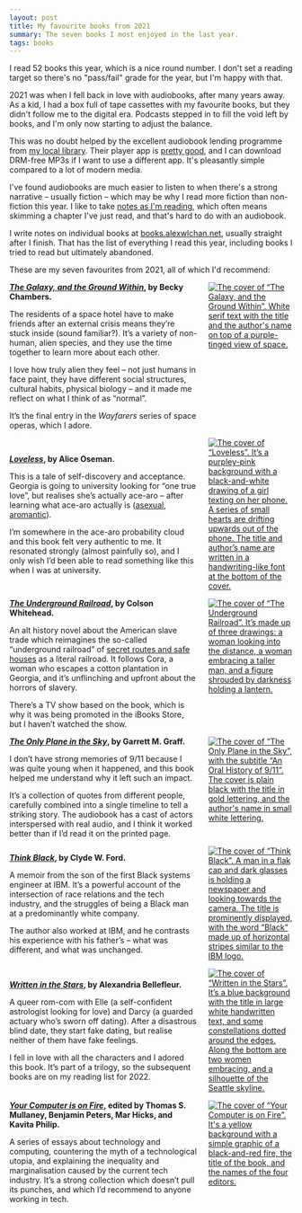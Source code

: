 ```yaml
---
layout: post
title: My favourite books from 2021
summary: The seven books I most enjoyed in the last year.
tags: books
---
```


I read 52 books this year, which is a nice round number.
I don't set a reading target so there's no "pass/fail" grade for the year, but I'm happy with that.

2021 was when I fell back in love with audiobooks, after many years away.
As a kid, I had a box full of tape cassettes with my favourite books, but they didn't follow me to the digital era.
Podcasts stepped in to fill the void left by books, and I'm only now starting to adjust the balance.

This was no doubt helped by the excellent audiobook lending programme from [my local library][herts].
Their player app is [pretty good][app], and I can download DRM-free MP3s if I want to use a different app.
It's pleasantly simple compared to a lot of modern media.

I've found audiobooks are much easier to listen to when there's a strong narrative – usually fiction – which may be why I read more fiction than non-fiction this year.
I like to take [notes as I'm reading][notes], which often means skimming a chapter I've just read, and that's hard to do with an audiobook.

I write notes on individual books at [books.alexwlchan.net][books], usually straight after I finish.
That has the list of everything I read this year, including books I tried to read but ultimately abandoned.

These are my seven favourites from 2021, all of which I'd recommend:

<style>
  .book_review {
    display: grid;
  }

  .book_review .review_text {
    grid-column: 1 / 2;
    grid-row: 1 / 1;
    margin-top:    auto;
    margin-bottom: auto;
  }

  .book_review .review_text p:first-child {
    margin-top: 0;
  }

  .book_review .review_text p:last-child {
    margin-bottom: 0;
  }

  .book_review .book_cover {
    grid-column: 2 / 2;
    grid-row: 1 / 1;
    max-width: 150px;
    margin-left: 20px;
  }

  @media screen and (max-width: 500px) {
    .book_review .review_text {
      grid-column: 1 / 1;
      grid-row: 2 / 2;
    }

    .book_review .book_cover {
      grid-column: 1 / 1;
      grid-row: 1 / 2;
      margin-bottom: 1em;
    }
  }

  .book_review {
    margin-top:   1em;
    margin-bottom: 1em;
  }

  .book_review:last-child {
    margin-bottom: 0;
  }
</style>

<div class="book_review" id="becky_chambers">
  <div class="review_text">
    <p>
      <strong><a href="https://www.otherscribbles.com/the-galaxy-and-the-ground-within"><em>The Galaxy, and the Ground Within</em></a>, by Becky Chambers.</strong>
    </p>
    <p>
      The residents of a space hotel have to make friends after an external crisis means they&rsquo;re stuck inside (sound familiar?).
      It&rsquo;s a variety of non-human, alien species, and they use the time together to learn more about each other.
    </p>
    <p>
      I love how truly alien they feel &ndash; not just humans in face paint, they have different social structures, cultural habits, physical biology &ndash; and it made me reflect on what I think of as &ldquo;normal&rdquo;.
    </p>
    <p>
      It&rsquo;s the final entry in the <em>Wayfarers</em> series of space operas, which I adore.
    </p>
  </div>
  <div class="book_cover">
    <a href="https://www.otherscribbles.com/the-galaxy-and-the-ground-within">
      <img src="/images/2021/the-galaxy-and-the-ground-within.jpg" alt="The cover of “The Galaxy, and the Ground Within”. White serif text with the title and the author's name on top of a purple-tinged view of space.">
    </a>
  </div>
</div>

<div class="book_review" id="alice_oseman">
  <div class="review_text">
    <p>
      <strong><a href="https://www.aliceoseman.com/loveless"><em>Loveless</em></a>, by Alice Oseman.</strong>
    </p>
    <p>
      This is a tale of self-discovery and acceptance.
      Georgia is going to university looking for &ldquo;one true love&rdquo;, but realises she&rsquo;s actually ace-aro &ndash; after learning what ace-aro actually is (<a href="https://en.wikipedia.org/wiki/Asexuality">asexual</a>, <a href="https://en.wikipedia.org/wiki/Romantic_orientation#Aromanticism">aromantic</a>).
    </p>
    <p>
      I&rsquo;m somewhere in the ace-aro probability cloud and this book felt very authentic to me.
      It resonated strongly (almost painfully so), and I only wish I&rsquo;d been able to read something like this when I was at university.
    </p>
  </div>
  <div class="book_cover">
    <a href="https://www.aliceoseman.com/loveless">
      <img src="/images/2021/loveless.jpg" alt="The cover of “Loveless”. It’s a purpley-pink background with a black-and-white drawing of a girl texting on her phone. A series of small hearts are drifting upwards out of the phone. The title and author’s name are written in a handwriting-like font at the bottom of the cover.">
    </a>
  </div>
</div>

<div class="book_review" id="colson_whitehead">
  <div class="review_text">
    <p>
      <strong><a href="https://www.penguinrandomhouse.com/books/232365/the-underground-railroad-by-colson-whitehead/"><em>The Underground Railroad</em></a>, by Colson Whitehead.</strong>
    </p>
    <p>
      An alt history novel about the American slave trade which reimagines the so-called &ldquo;underground railroad&rdquo; of <a href="https://en.wikipedia.org/wiki/Underground_Railroad">secret routes and safe houses</a> as a literal railroad.
      It follows Cora, a woman who escapes a cotton plantation in Georgia, and it&rsquo;s unflinching and upfront about the horrors of slavery.
    </p>
    <p>
      There&rsquo;s a TV show based on the book, which is why it was being promoted in the iBooks Store, but I haven&rsquo;t watched the show.
    </p>
  </div>
  <div class="book_cover">
    <a href="https://www.penguinrandomhouse.com/books/232365/the-underground-railroad-by-colson-whitehead/">
      <img src="/images/2021/the-underground-railroad.jpg" alt="The cover of “The Underground Railroad”. It’s made up of three drawings: a woman looking into the distance, a woman embracing a taller man, and a figure shrouded by darkness holding a lantern.">
    </a>
  </div>
</div>

<div class="book_review" id="garrett_graff">
  <div class="review_text">
    <p>
      <strong><a href="https://www.garrettgraff.com/books/the-only-plane-in-the-sky/"><em>The Only Plane in the Sky</em></a>, by Garrett M. Graff.</strong>
    </p>
    <p>
      I don&rsquo;t have strong memories of 9/11 because I was quite young when it happened, and this book helped me understand why it left such an impact.
    </p>
    <p>
      It&rsquo;s a collection of quotes from different people, carefully combined into a single timeline to tell a striking story.
      The audiobook has a cast of actors interspersed with real audio, and I think it worked better than if I&rsquo;d read it on the printed page.
    </p>
  </div>
  <div class="book_cover">
    <a href="https://www.garrettgraff.com/books/the-only-plane-in-the-sky/">
      <img src="/images/2021/the-only-plane-in-the-sky.jpg" alt="The cover of “The Only Plane in the Sky”, with the subtitle “An Oral History of 9/11”. The cover is plain black with the title in gold lettering, and the author's name in small white lettering.">
    </a>
  </div>
</div>

<div class="book_review" id="clyde_w_ford">
  <div class="review_text">
    <p>
      <strong><a href="http://www.clydeford.com/more.html"><em>Think Black</em></a>, by Clyde W. Ford.</strong>
    </p>
    <p>
      A memoir from the son of the first Black systems engineer at IBM.
      It&rsquo;s a powerful account of the intersection of race relations and the tech industry, and the struggles of being a Black man at a predominantly white company.
    </p>
    <p>
      The author also worked at IBM, and he contrasts his experience with his father&rsquo;s &ndash; what was different, and what was unchanged.
    </p>
  </div>
  <div class="book_cover">
    <a href="http://www.clydeford.com/more.html">
      <img src="/images/2021/think-black.jpg" alt="The cover of “Think Black”. A man in  a flak cap and dark glasses is holding a newspaper and looking towards the camera. The title is prominently displayed, with the word “Black” made up of horizontal stripes similar to the IBM logo.">
    </a>
  </div>
</div>

<div class="book_review" id="alexandria_bellefleur">
  <div class="review_text">
    <p>
      <strong><a href="https://www.alexandriabellefleur.com/written-in-the-stars"><em>Written in the Stars</em></a>, by Alexandria Bellefleur.</strong>
    </p>
    <p>
      A queer rom-com with Elle (a self-confident astrologist looking for love) and Darcy (a guarded actuary who&rsquo;s sworn off dating).
      After a disastrous blind date, they start fake dating, but realise neither of them have fake feelings.
    </p>
    <p>
      I fell in love with all the characters and I adored this book.
      It&rsquo;s part of a trilogy, so the subsequent books are on my reading list for 2022.
    </p>
  </div>
  <div class="book_cover">
    <a href="https://www.alexandriabellefleur.com/written-in-the-stars">
      <img src="/images/2021/written-in-the-stars.jpg" alt="The cover of “Written in the Stars”. It’s a blue background with the title in large white handwritten text, and some constellations dotted around the edges. Along the bottom are two women embracing, and a silhouette of the Seattle skyline.">
    </a>
  </div>
</div>

<div class="book_review" id="computer_fire">
  <div class="review_text">
    <p>
      <strong><a href="https://mitpress.mit.edu/books/your-computer-fire"><em>Your Computer is on Fire</em></a>, edited by Thomas S. Mullaney, Benjamin Peters, Mar Hicks, and Kavita Philip.</strong>
    </p>
    <p>
      A series of essays about technology and computing, countering the myth of a technological utopia, and explaining the inequality and marginalisation caused by the current tech industry.
      It&rsquo;s a strong collection which doesn&rsquo;t pull its punches, and which I&rsquo;d recommend to anyone working in tech.
    </p>
  </div>
  <div class="book_cover">
    <a href="https://mitpress.mit.edu/books/your-computer-fire">
      <img src="/images/2021/your-computer-is-on-fire.jpg" alt="The cover of “Your Computer is on Fire”. It's a yellow background with a simple graphic of a black-and-red fire, the title of the book, and the names of the four editors.">
    </a>
  </div>
</div>

[herts]: https://www.hertfordshire.gov.uk/services/libraries-and-archives/books-and-reading/ebooks-and-audiobooks/ebooks-and-audiobooks.aspx
[app]: https://twitter.com/alexwlchan/status/1418827399702224896
[books]: https://books.alexwlchan.net/reviews/#books_by_year_2021
[notes]: /2020/11/how-i-read-non-fiction-books/
